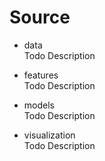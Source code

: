 # Source

- data  
Todo Description

- features  
Todo Description

- models  
Todo Description

- visualization  
Todo Description
